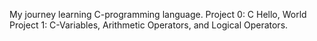 My journey learning C-programming language.
Project 0: C Hello, World
Project 1: C-Variables, Arithmetic Operators, and Logical Operators.
